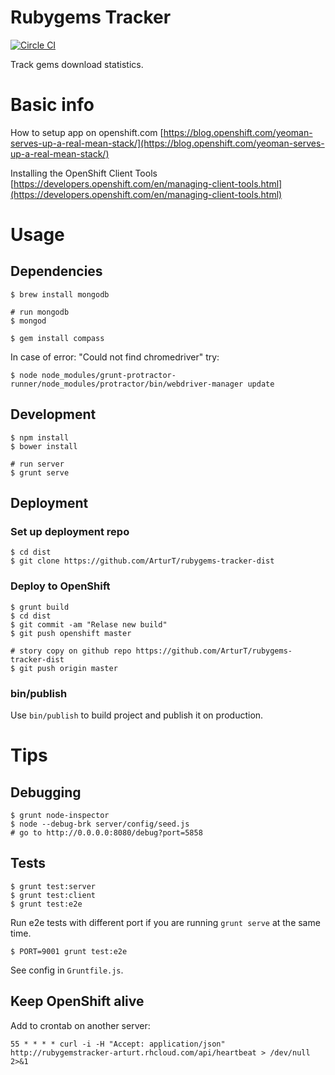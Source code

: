 # Rubygems Tracker

[![Circle CI](https://circleci.com/gh/ArturT/rubygems-tracker.svg?style=svg)](https://circleci.com/gh/ArturT/rubygems-tracker)

Track gems download statistics.

# Basic info

How to setup app on openshift.com
[https://blog.openshift.com/yeoman-serves-up-a-real-mean-stack/](https://blog.openshift.com/yeoman-serves-up-a-real-mean-stack/)

Installing the OpenShift Client Tools
[https://developers.openshift.com/en/managing-client-tools.html](https://developers.openshift.com/en/managing-client-tools.html)

# Usage

## Dependencies

    $ brew install mongodb

    # run mongodb
    $ mongod

    $ gem install compass

In case of error: "Could not find chromedriver" try:

    $ node node_modules/grunt-protractor-runner/node_modules/protractor/bin/webdriver-manager update

## Development

    $ npm install
    $ bower install

    # run server
    $ grunt serve

## Deployment

### Set up deployment repo

    $ cd dist
    $ git clone https://github.com/ArturT/rubygems-tracker-dist

### Deploy to OpenShift

    $ grunt build
    $ cd dist
    $ git commit -am "Relase new build"
    $ git push openshift master

    # story copy on github repo https://github.com/ArturT/rubygems-tracker-dist
    $ git push origin master

### bin/publish

Use `bin/publish` to build project and publish it on production.

# Tips

## Debugging

    $ grunt node-inspector
    $ node --debug-brk server/config/seed.js
    # go to http://0.0.0.0:8080/debug?port=5858

## Tests

    $ grunt test:server
    $ grunt test:client
    $ grunt test:e2e

Run e2e tests with different port if you are running `grunt serve` at the same time.

    $ PORT=9001 grunt test:e2e

See config in `Gruntfile.js`.

## Keep OpenShift alive

Add to crontab on another server:

    55 * * * * curl -i -H "Accept: application/json" http://rubygemstracker-arturt.rhcloud.com/api/heartbeat > /dev/null 2>&1
